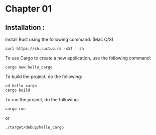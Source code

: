 # Chapter 01

## Installation :

Install Rust using the following command: (Mac O/S)

```shell
curl https://sh.rustup.rs -sSf | sh
```

To use Cargo to create a new application, use the following command:

```shell
cargo new hello_cargo
```

To build the project, do the following:

```shell
cd hello_cargo
cargo build 
```

To run the project, do the following:

```shell
cargo run
```

or 

```shell
./target/debug/hello_cargo
```
